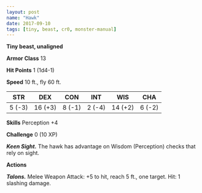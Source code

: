 ```yaml
---
layout: post
name: "Hawk"
date: 2017-09-10
tags: [tiny, beast, cr0, monster-manual]
---
```


**Tiny beast, unaligned**

**Armor Class** 13

**Hit Points** 1 (1d4-1)

**Speed** 10 ft., fly 60 ft.

|   STR   |   DEX   |   CON   |   INT   |   WIS   |   CHA   |
|:-----:|:-----:|:-----:|:-----:|:-----:|:-----:|
| 5 (-3) | 16 (+3) | 8 (-1) | 2 (-4) | 14 (+2) | 6 (-2) |

**Skills** Perception +4

**Challenge** 0 (10 XP)

***Keen Sight.*** The hawk has advantage on Wisdom (Perception) checks that rely on sight.

**Actions**

***Talons.*** Melee Weapon Attack: +5 to hit, reach 5 ft., one target. Hit: 1 slashing damage.

